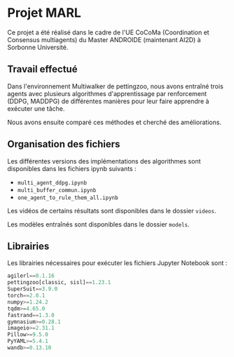 # Projet MARL

Ce projet a été réalisé dans le cadre de l'UE CoCoMa (Coordination et Consensus multiagents) du Master ANDROIDE (maintenant AI2D) à Sorbonne Université.

## Travail effectué

Dans l'environnement Multiwalker de pettingzoo, nous avons entraîné trois agents avec plusieurs algorithmes d'apprentissage par renforcement (DDPG, MADDPG) de différentes manières pour leur faire apprendre à exécuter une tâche.

Nous avons ensuite comparé ces méthodes et cherché des améliorations.

## Organisation des fichiers

Les différentes versions des implémentations des algorithmes sont disponibles dans les fichiers ipynb suivants :

- ```multi_agent_ddpg.ipynb```
- ```multi_buffer_commun.ipynb```
- ```one_agent_to_rule_them_all.ipynb```

Les vidéos de certains résultats sont disponibles dans le dossier ```videos```.

Les modèles entraînés sont disponibles dans le dossier ```models```.

## Librairies

Les librairies nécessaires pour exécuter les fichiers Jupyter Notebook sont :

```python 
agilerl==0.1.16
pettingzoo[classic, sisl]==1.23.1
SuperSuit==3.9.0
torch==2.0.1
numpy>=1.24.2
tqdm>=4.65.0
fastrand==1.3.0
gymnasium>=0.28.1
imageio>=2.31.1
Pillow>=9.5.0
PyYAML>=5.4.1
wandb>=0.13.10
```